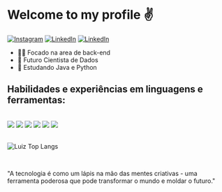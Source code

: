 
# Welcome to my profile ✌️

[![Instagram](https://img.shields.io/badge/Instagram-E4405F?style=for-the-badge&logo=instagram&logoColor=white)](https://www.instagram.com/luizgrifo.exe/)
[![LinkedIn](https://img.shields.io/badge/LinkedIn-0077B5?style=for-the-badge&logo=linkedin&logoColor=white)](https://www.linkedin.com/in/luiz-felipe-grifo-5908b924a)
[![LinkedIn](https://img.shields.io/badge/Gmail-D14836?style=for-the-badge&logo=gmail&logoColor=white)](mailto:luizgrifo465@hotmail.com)

- 👨‍💻 Focado na area de back-end
- 🤖 Futuro Cientista de Dados
- 🌱 Estudando Java e Python

## Habilidades e experiências em linguagens e ferramentas:

<div style="display: inline_block"><br/>
    <img aling="center" alt"Python" src="https://img.shields.io/badge/Python-3776AB?style=for-the-badge&logo=python&logoColor=white" />
    <img aling="center" alt"C" src="https://img.shields.io/badge/C-00599C?style=for-the-badge&logo=c&logoColor=white" />
    <img aling="center" alt"Java" src="https://img.shields.io/badge/Java-ED8B00?style=for-the-badge&logo=openjdk&logoColor=white" />
    <img aling="center" alt"React" src="https://img.shields.io/badge/React-20232A?style=for-the-badge&logo=react&logoColor=61DAFB" />
    <img aling="center" alt"MySQL" src="https://img.shields.io/badge/MySQL-00000F?style=for-the-badge&logo=mysql&logoColor=white" />
    <img aling="center" alt"Fedora" src="https://img.shields.io/badge/Fedora-294172?style=for-the-badge&logo=fedora&logoColor=white" />
</div>

</br>

![Luiz Top Langs](https://github-readme-stats.vercel.app/api/top-langs/?username=LuizFGrifo&layout=compact)

</br>

"A tecnologia é como um lápis na mão das mentes criativas - uma ferramenta poderosa que pode transformar o mundo e moldar o futuro."

</br>

